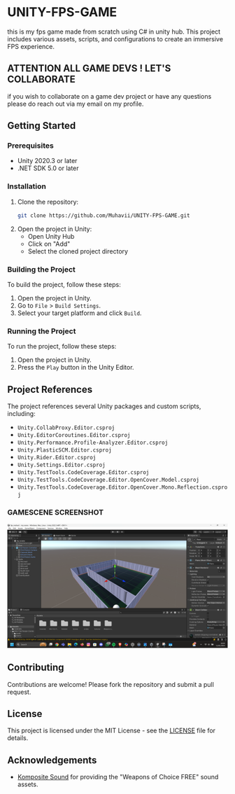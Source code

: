 # UNITY-FPS-GAME
this is my fps game made from scratch using C# in unity hub. This project includes various assets, scripts, and configurations to create an immersive FPS experience.

## ATTENTION ALL GAME DEVS ! LET'S COLLABORATE
if you wish to collaborate on a game dev project or have any questions please do reach out via my email on my profile.


## Getting Started

### Prerequisites

- Unity 2020.3 or later
- .NET SDK 5.0 or later

### Installation

1. Clone the repository:
    ```sh
    git clone https://github.com/Muhavii/UNITY-FPS-GAME.git
    ```
2. Open the project in Unity:
    - Open Unity Hub
    - Click on "Add"
    - Select the cloned project directory

### Building the Project

To build the project, follow these steps:

1. Open the project in Unity.
2. Go to `File` > `Build Settings`.
3. Select your target platform and click `Build`.

### Running the Project

To run the project, follow these steps:

1. Open the project in Unity.
2. Press the `Play` button in the Unity Editor.

## Project References

The project references several Unity packages and custom scripts, including:

- `Unity.CollabProxy.Editor.csproj`
- `Unity.EditorCoroutines.Editor.csproj`
- `Unity.Performance.Profile-Analyzer.Editor.csproj`
- `Unity.PlasticSCM.Editor.csproj`
- `Unity.Rider.Editor.csproj`
- `Unity.Settings.Editor.csproj`
- `Unity.TestTools.CodeCoverage.Editor.csproj`
- `Unity.TestTools.CodeCoverage.Editor.OpenCover.Model.csproj`
- `Unity.TestTools.CodeCoverage.Editor.OpenCover.Mono.Reflection.csproj`

### GAMESCENE SCREENSHOT
![gamescene screenshot](gamescene.png)

## Contributing

Contributions are welcome! Please fork the repository and submit a pull request.

## License

This project is licensed under the MIT License - see the [LICENSE](LICENSE) file for details.

## Acknowledgements

- [Komposite Sound](http://www.kompositesound.fr) for providing the "Weapons of Choice FREE" sound assets.

